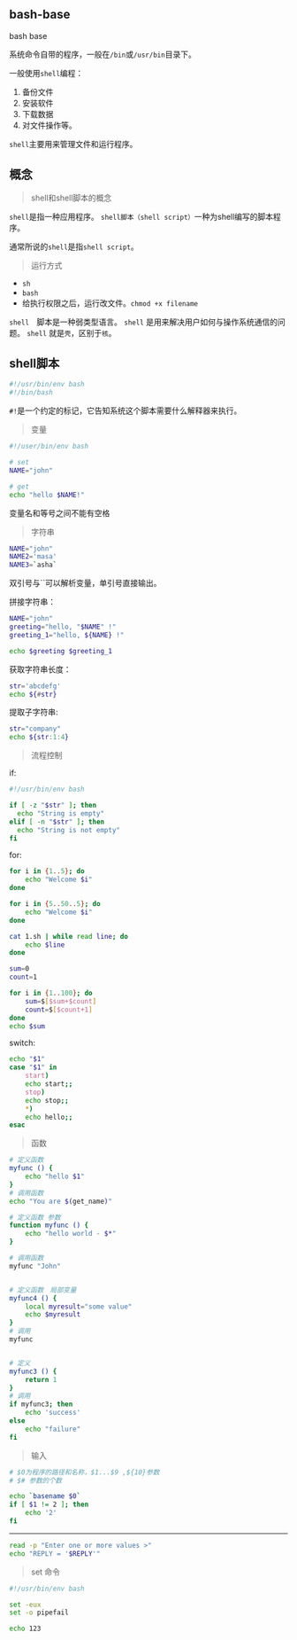 ## bash-base
bash base

系统命令自带的程序，一般在`/bin`或`/usr/bin`目录下。

一般使用`shell`编程：
1. 备份文件
2. 安装软件
3. 下载数据
4. 对文件操作等。

`shell`主要用来管理文件和运行程序。

## 概念

> shell和shell脚本的概念

`shell`是指一种应用程序。
`shell脚本（shell script）`一种为shell编写的脚本程序。

通常所说的`shell`是指`shell script`。

> 运行方式

- `sh`
- `bash`
- 给执行权限之后，运行改文件。`chmod +x filename`

`shell`　脚本是一种弱类型语言。
`shell` 是用来解决用户如何与操作系统通信的问题。
`shell` 就是`壳`，区别于`核`。

## shell脚本

```bash
#!/usr/bin/env bash
#!/bin/bash
```
`#!`是一个约定的标记，它告知系统这个脚本需要什么解释器来执行。


> 变量

```bash
#!/user/bin/env bash

# set
NAME="john"

# get
echo "hello $NAME!"
```
变量名和等号之间不能有空格

> 字符串

```bash
NAME="john"
NAME2='masa'
NAME3=`asha`
```
双引号与\`\`可以解析变量，单引号直接输出。

拼接字符串：
```bash
NAME="john"
greeting="hello, "$NAME" !"
greeting_1="hello, ${NAME} !"

echo $greeting $greeting_1
```
获取字符串长度：
```bash
str='abcdefg'
echo ${#str}
```
提取子字符串:
```bash
str="company"
echo ${str:1:4}
```
> 流程控制

if:
```bash
#!/usr/bin/env bash

if [ -z "$str" ]; then
  echo "String is empty"
elif [ -n "$str" ]; then
  echo "String is not empty"
fi
```

for:
```bash
for i in {1..5}; do
	echo "Welcome $i"
done

for i in {5..50..5}; do
	echo "Welcome $i"
done

cat 1.sh | while read line; do
	echo $line
done

sum=0
count=1

for i in {1..100}; do
	sum=$[$sum+$count]
	count=$[$count+1]
done
echo $sum
```
switch:
```bash
echo "$1"
case "$1" in
	start)
	echo start;;
	stop)
	echo stop;;
	*)
	echo hello;;
esac
```

> 函数

```bash
# 定义函数
myfunc () {
	echo "hello $1"
}
# 调用函数
echo "You are $(get_name)"

# 定义函数 参数
function myfunc () {
	echo "hello world - $*"
}

# 调用函数
myfunc "John"


# 定义函数　局部变量
myfunc4 () {
	local myresult="some value"
	echo $myresult
}
# 调用
myfunc


# 定义
myfunc3 () {
	return 1
}
# 调用
if myfunc3; then
	echo 'success'
else
	echo "failure"
fi
```

> 输入

```bash
# $0为程序的路径和名称，$1...$9 ,${10}参数
# $# 参数的个数

echo `basename $0`
if [ $1 != 2 ]; then
	echo '2'
fi
```
-----
```bash
read -p "Enter one or more values >"
echo "REPLY = '$REPLY'"
```

> set 命令

```bash
#!/usr/bin/env bash

set -eux
set -o pipefail

echo 123
```
